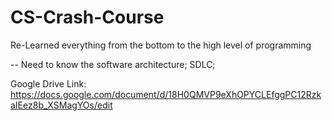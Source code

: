 # CS-Crash-Course

Re-Learned everything from the bottom to the high level of programming

-- Need to know the software architecture; SDLC;

Google Drive Link: https://docs.google.com/document/d/18H0QMVP9eXhOPYCLEfggPC12RzkaIEez8b_XSMagYOs/edit

